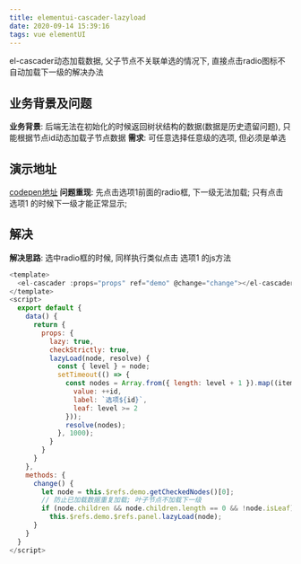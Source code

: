 ```yaml
---
title: elementui-cascader-lazyload
date: 2020-09-14 15:39:16
tags: vue elementUI
---
```

el-cascader动态加载数据, 父子节点不关联单选的情况下, 直接点击radio图标不自动加载下一级的解决办法

## 业务背景及问题
  **业务背景**: 后端无法在初始化的时候返回树状结构的数据(数据是历史遗留问题), 只能根据节点id动态加载子节点数据
  **需求**: 可任意选择任意级的选项, 但必须是单选
## 演示地址
  [codepen地址](https://codepen.io/honorgo/pen/zYqGLey)
  **问题重现**: 先点击选项1前面的radio框, 下一级无法加载; 只有点击 选项1 的时候下一级才能正常显示;
## 解决
  **解决思路**: 选中radio框的时候, 同样执行类似点击 选项1 的js方法
  ```vue.js
  <template>
    <el-cascader :props="props" ref="demo" @change="change"></el-cascader>
  </template>
  <script>
    export default {
      data() {
        return {
          props: {
            lazy: true,
            checkStrictly: true,
            lazyLoad(node, resolve) {
              const { level } = node;
              setTimeout(() => {
                const nodes = Array.from({ length: level + 1 }).map((item) => ({
                  value: ++id,
                  label: `选项${id}`,
                  leaf: level >= 2
                }));
                resolve(nodes);
              }, 1000);
            }
          }
        }
      },
      methods: {
        change() {
          let node = this.$refs.demo.getCheckedNodes()[0];
          // 防止已加载数据重复加载; 叶子节点不加载下一级
          if (node.children && node.children.length == 0 && !node.isLeaf)
            this.$refs.demo.$refs.panel.lazyLoad(node);
        }
      }
    }
  </script>
  ```